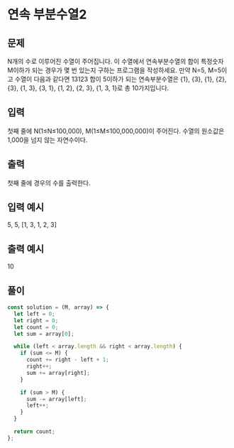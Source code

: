 # 연속 부분수열2

## 문제

N개의 수로 이루어진 수열이 주어집니다.
이 수열에서 연속부분수열의 합이 특정숫자 M이하가 되는 경우가 몇 번 있는지 구하는 프로그램을 작성하세요.
만약 N=5, M=5이고 수열이 다음과 같다면
13123
합이 5이하가 되는 연속부분수열은 {1}, {3}, {1}, {2}, {3}, {1, 3}, {3, 1}, {1, 2}, {2, 3}, {1, 3, 1}로 총 10가지입니다.

## 입력

첫째 줄에 N(1≤N≤100,000), M(1≤M≤100,000,000)이 주어진다. 수열의 원소값은 1,000을 넘지 않는 자연수이다.

## 출력

첫째 줄에 경우의 수를 출력한다.

## 입력 예시

5,
5,
[1, 3, 1, 2, 3]

## 출력 예시

10

## 풀이

```javascript
const solution = (M, array) => {
  let left = 0;
  let right = 0;
  let count = 0;
  let sum = array[0];

  while (left < array.length && right < array.length) {
    if (sum <= M) {
      count += right - left + 1;
      right++;
      sum += array[right];
    }

    if (sum > M) {
      sum -= array[left];
      left++;
    }
  }

  return count;
};
```
